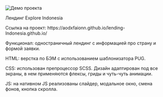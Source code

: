 <img src="https://i.ibb.co/Wy5HMHM/2023-09-04-22-35-04.png" alt="Демо проекта">
<p>Лендинг Explore Indonesia</p>
<p>Ссылка на проект: https://aodxfaionn.github.io/lending-Indonesia.github.io/ </p>
<p>Функционал: одностраничный лендинг с информацией про страну и формой заявки.</p>
<p>HTML: верстка по БЭМ с использованием шаблонизатора PUG.</p>
<p>CSS: использован препроцессор SCSS. Дизайн адаптирован под все экраны, в нем применяются флексы, гриды и чуть-чуть анимации.</p>
<p>JS: на нативном JS реализованы слайдер, модальное окно, смена фонов, кнопка скролла.</p>
